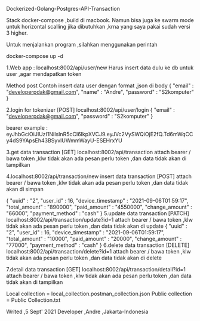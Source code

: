 Dockerized-Golang-Postgres-API-Transaction

Stack docker-compose ,build di macbook. 
Namun bisa juga ke swarm mode untuk horizontal scalling jika dibutuhkan ,krna yang saya pakai sudah versi 3 higher.

Untuk menjalankan program ,silahkan menggunakan perintah

docker-compose up -d


1.Web app : localhost:8002/api/user/new 
Harus insert data dulu ke db untuk user ,agar mendapatkan token 

Method post 
Contoh insert data user dengan format ,json di body 
{
"email" : "developerpdak@gmail.com",
"name" : "Andre",
"password" : "S2komputer"
}

2.login for tokenizer [POST]
localhost:8002/api/user/login
{
"email" : "developerpdak@gmail.com",
"password" : "S2komputer"
}

bearer example : eyJhbGciOiJIUzI1NiIsInR5cCI6IkpXVCJ9.eyJVc2VySWQiOjE2fQ.Td6mWqCCy4dS9YApsEh43BSyvlUWmmWayU-ESEHrxYU

3.get data transaction [GET]
localhost:8002/api/transaction
attach bearer / bawa token ,klw tidak akan ada pesan perlu token ,dan data tidak akan di tampilkan


4.localhost:8002/api/transaction/new
insert data transaction [POST]
attach bearer / bawa token ,klw tidak akan ada pesan perlu token ,dan data tidak akan di simpan

{
"uuid" : "2",
"user_id" : 16,
"device_timestamp" : "2021-09-06T01:59:17",
"total_amount" : "890000",
"paid_amount" : "4550000",
"change_amount" : "66000",
"payment_method" : "cash"
}
5.update data transaction [PATCH]
localhost:8002/api/transaction/update?id=1
attach bearer / bawa token ,klw tidak akan ada pesan perlu token ,dan data tidak akan di update
{
"uuid" : "2",
"user_id" : 16,
"device_timestamp" : "2021-09-06T01:59:17",
"total_amount" : "10000",
"paid_amount" : "20000",
"change_amount" : "77000",
"payment_method" : "cash"
}
6.delete data transaction [DELETE]
localhost:8002/api/transaction/delete?id=1
attach bearer / bawa token ,klw tidak akan ada pesan perlu token ,dan data tidak akan di delete

7.detail data transaction [GET]
localhost:8002/api/transaction/detail?id=1
attach bearer / bawa token ,klw tidak akan ada pesan perlu token ,dan data tidak akan di tampilkan

Local collection = local_collection.postman_collection.json
Public collection = Public Collection.txt

Writed ,5 Sept' 2021
Developer ,Andre ,Jakarta-Indonesia
